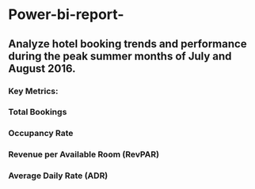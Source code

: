 # Power-bi-report-
## Analyze hotel booking trends and performance during the peak summer months of July and August 2016.
### Key Metrics:
### Total Bookings
### Occupancy Rate
### Revenue per Available Room (RevPAR)
### Average Daily Rate (ADR)

